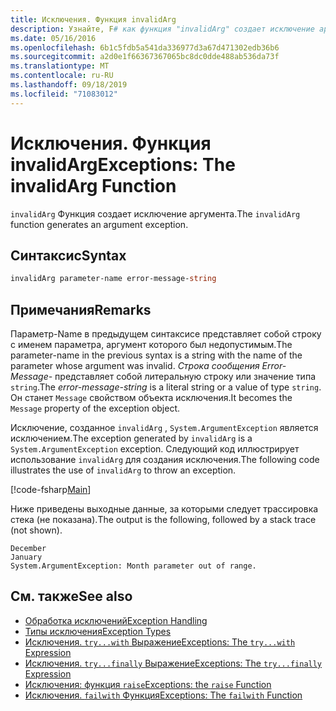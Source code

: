 ```yaml
---
title: Исключения. Функция invalidArg
description: Узнайте, F# как функция "invalidArg" создает исключение аргумента.
ms.date: 05/16/2016
ms.openlocfilehash: 6b1c5fdb5a541da336977d3a67d471302edb36b6
ms.sourcegitcommit: a2d0e1f66367367065bc8dc0dde488ab536da73f
ms.translationtype: MT
ms.contentlocale: ru-RU
ms.lasthandoff: 09/18/2019
ms.locfileid: "71083012"
---
```

# <a name="exceptions-the-invalidarg-function"></a><span data-ttu-id="c6a97-103">Исключения. Функция invalidArg</span><span class="sxs-lookup"><span data-stu-id="c6a97-103">Exceptions: The invalidArg Function</span></span>

<span data-ttu-id="c6a97-104">`invalidArg` Функция создает исключение аргумента.</span><span class="sxs-lookup"><span data-stu-id="c6a97-104">The `invalidArg` function generates an argument exception.</span></span>

## <a name="syntax"></a><span data-ttu-id="c6a97-105">Синтаксис</span><span class="sxs-lookup"><span data-stu-id="c6a97-105">Syntax</span></span>

```fsharp
invalidArg parameter-name error-message-string
```

## <a name="remarks"></a><span data-ttu-id="c6a97-106">Примечания</span><span class="sxs-lookup"><span data-stu-id="c6a97-106">Remarks</span></span>

<span data-ttu-id="c6a97-107">Параметр-Name в предыдущем синтаксисе представляет собой строку с именем параметра, аргумент которого был недопустимым.</span><span class="sxs-lookup"><span data-stu-id="c6a97-107">The parameter-name in the previous syntax is a string with the name of the parameter whose argument was invalid.</span></span> <span data-ttu-id="c6a97-108">*Строка сообщения Error-Message-* представляет собой литеральную строку или значение типа `string`.</span><span class="sxs-lookup"><span data-stu-id="c6a97-108">The *error-message-string* is a literal string or a value of type `string`.</span></span> <span data-ttu-id="c6a97-109">Он станет `Message` свойством объекта исключения.</span><span class="sxs-lookup"><span data-stu-id="c6a97-109">It becomes the `Message` property of the exception object.</span></span>

<span data-ttu-id="c6a97-110">Исключение, созданное `invalidArg` , `System.ArgumentException` является исключением.</span><span class="sxs-lookup"><span data-stu-id="c6a97-110">The exception generated by `invalidArg` is a `System.ArgumentException` exception.</span></span> <span data-ttu-id="c6a97-111">Следующий код иллюстрирует использование `invalidArg` для создания исключения.</span><span class="sxs-lookup"><span data-stu-id="c6a97-111">The following code illustrates the use of `invalidArg` to throw an exception.</span></span>

[!code-fsharp[Main](~/samples/snippets/fsharp/lang-ref-2/snippet6101.fs)]

<span data-ttu-id="c6a97-112">Ниже приведены выходные данные, за которыми следует трассировка стека (не показана).</span><span class="sxs-lookup"><span data-stu-id="c6a97-112">The output is the following, followed by a stack trace (not shown).</span></span>

```console
December
January
System.ArgumentException: Month parameter out of range.
```

## <a name="see-also"></a><span data-ttu-id="c6a97-113">См. также</span><span class="sxs-lookup"><span data-stu-id="c6a97-113">See also</span></span>

- [<span data-ttu-id="c6a97-114">Обработка исключений</span><span class="sxs-lookup"><span data-stu-id="c6a97-114">Exception Handling</span></span>](index.md)
- [<span data-ttu-id="c6a97-115">Типы исключения</span><span class="sxs-lookup"><span data-stu-id="c6a97-115">Exception Types</span></span>](exception-types.md)
- [<span data-ttu-id="c6a97-116">Исключения. `try...with` Выражение</span><span class="sxs-lookup"><span data-stu-id="c6a97-116">Exceptions: The `try...with` Expression</span></span>](the-try-with-expression.md)
- [<span data-ttu-id="c6a97-117">Исключения. `try...finally` Выражение</span><span class="sxs-lookup"><span data-stu-id="c6a97-117">Exceptions: The `try...finally` Expression</span></span>](the-try-finally-expression.md)
- [<span data-ttu-id="c6a97-118">Исключения: функция `raise`</span><span class="sxs-lookup"><span data-stu-id="c6a97-118">Exceptions: the `raise` Function</span></span>](the-raise-function.md)
- [<span data-ttu-id="c6a97-119">Исключения. `failwith` Функция</span><span class="sxs-lookup"><span data-stu-id="c6a97-119">Exceptions: The `failwith` Function</span></span>](the-failwith-function.md)
